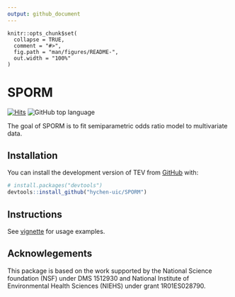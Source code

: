 ```yaml
---
output: github_document
---
```


<!-- README.md is generated from README.Rmd. Please edit that file -->

```{r, include = FALSE}
knitr::opts_chunk$set(
  collapse = TRUE,
  comment = "#>",
  fig.path = "man/figures/README-",
  out.width = "100%"
)
```

# SPORM

<!-- badges: start -->
[![Hits](https://hits.seeyoufarm.com/api/count/incr/badge.svg?url=https%3A%2F%2Fgithub.com%2Fhychen-uic%2FTEV&count_bg=%2379C83D&title_bg=%23555555&icon=&icon_color=%23E7E7E7&title=visits&edge_flat=false)](https://hits.seeyoufarm.com)
![GitHub top language](https://img.shields.io/github/languages/top/hychen-uic/SPORM?color=red)
<!-- ![GitHub R package version](https://img.shields.io/github/r-package/v/hychen-uic/SPORM) -->
<!-- badges: end -->

The goal of SPORM is to fit semiparametric odds ratio model to multivariate data.

## Installation

You can install the development version of TEV from [GitHub](https://github.com/) with:

``` r
# install.packages("devtools")
devtools::install_github("hychen-uic/SPORM")
```

## Instructions

See [vignette](https://github.com/hychen-uic/SPORM/blob/master/SPORMvignette.pdf) for usage examples.

## Acknowlegements

This package is based on the work supported by the National Science foundation (NSF) under DMS 1512930 and National Institute of Environmental Health Sciences (NIEHS) under grant 1R01ES028790. 
